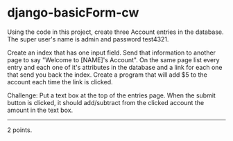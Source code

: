 # django-basicForm-cw

Using the code in this project, create three Account entries in the database. The super user's name is admin and password test4321.

Create an index that has one input field. Send that information to another page to say "Welcome to [NAME]'s Account". On the same page list every entry and each one of it's attributes in the database and a link for each one that send you back the index. Create a program that will add $5 to the account each time the link is clicked.

Challenge:
Put a text box at the top of the entries page. When the submit button is clicked, it should add/subtract from the clicked account the amount in the text box.
<hr>
2 points.